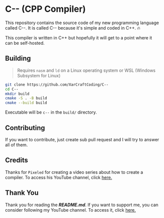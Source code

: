 # C-- (CPP Compiler)

This repository contains the source code of my new programming language called C--.
It is called C-- because it's simple and coded in C++. 🔥

This compiler is written in C++ but hopefully it will get to a point where it can be self-hosted.

## Building

> Requires `nasm` and `ld` on a Linux operating system or WSL (Windows Subsystem for Linux)

```bash
git clone https://github.com/XarCraftCoding/C--
cd C--
mkdir build
cmake -S . -B build
cmake --build build
```

Executable will be `c--` in the `build/` directory.

## Contributing

If you want to contribute, just create sub pull request and I will try to answer all of them.

## Credits

Thanks for `Pixeled` for creating a video series about how to create a compiler. To access his YouTube channel, click [here.](https://www.youtube.com/@pixeled-yt)

## Thank You

Thank you for reading the ___README.md___.
If you want to support me, you can consider following my YouTube channel. To access it, click [here.](https://www.youtube.com/@xarcraft2021)